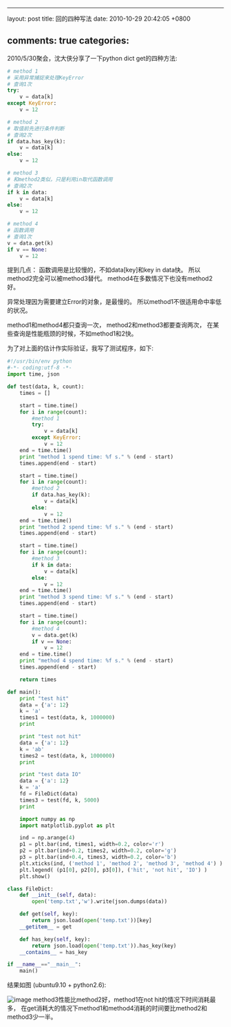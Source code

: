 
---
layout: post
title: 回的四种写法
date: 2010-10-29 20:42:05 +0800

comments: true
categories: 
---

2010/5/30聚会，沈大侠分享了一下python dict get的四种方法:

```python
# method 1
# 采用异常捕捉来处理KeyError
# 查询1次
try:
    v = data[k]
except KeyError:
    v = 12

# method 2
# 取值前先进行条件判断
# 查询2次
if data.has_key(k):
    v = data[k]
else:
    v = 12

# method 3
# 和method2类似，只是利用in取代函数调用
# 查询2次
if k in data:
    v = data[k]
else:
    v = 12

# method 4
# 函数调用
# 查询1次
v = data.get(k)
if v == None:
    v = 12
```

提到几点： 函数调用是比较慢的，不如data[key]和key in data快。
所以method2完全可以被method3替代。 method4在多数情况下也没有method2好。

异常处理因为需要建立Error的对象，是最慢的。
所以method1不很适用命中率低的状况。

method1和method4都只查询一次， method2和method3都要查询两次，
在某些查询是性能瓶颈的时候，不如method1和2快。

为了对上面的估计作实际验证，我写了测试程序，如下:

```python
#!/usr/bin/env python
#-*- coding:utf-8 -*-
import time, json

def test(data, k, count):
    times = []

    start = time.time()
    for i in range(count):
        #method 1
        try:
            v = data[k]
        except KeyError:
            v = 12
    end = time.time()
    print "method 1 spend time: %f s." % (end - start)
    times.append(end - start)

    start = time.time()
    for i in range(count):
        #method 2
        if data.has_key(k):
            v = data[k]
        else:
            v = 12
    end = time.time()
    print "method 2 spend time: %f s." % (end - start)
    times.append(end - start)

    start = time.time()
    for i in range(count):
        #method 3
        if k in data:
            v = data[k]
        else:
            v = 12
    end = time.time()
    print "method 3 spend time: %f s." % (end - start)
    times.append(end - start)

    start = time.time()
    for i in range(count):
        #method 4
        v = data.get(k)
        if v == None:
            v = 12
    end = time.time()
    print "method 4 spend time: %f s." % (end - start)
    times.append(end - start)

    return times

def main():
    print "test hit"
    data = {'a': 12}
    k = 'a'
    times1 = test(data, k, 1000000)
    print 

    print "test not hit"
    data = {'a': 12}
    k = 'ab'
    times2 = test(data, k, 1000000)
    print

    print "test data IO"
    data = {'a': 12}
    k = 'a'
    fd = FileDict(data)
    times3 = test(fd, k, 5000)
    print

    import numpy as np
    import matplotlib.pyplot as plt

    ind = np.arange(4)
    p1 = plt.bar(ind, times1, width=0.2, color='r')
    p2 = plt.bar(ind+0.2, times2, width=0.2, color='g')
    p3 = plt.bar(ind+0.4, times3, width=0.2, color='b')
    plt.xticks(ind, ('method 1', 'method 2', 'method 3', 'method 4') )
    plt.legend( (p1[0], p2[0], p3[0]), ('hit', 'not hit', 'IO') )
    plt.show()

class FileDict:
    def __init__(self, data):
        open('temp.txt','w').write(json.dumps(data))

    def get(self, key):
        return json.load(open('temp.txt'))[key]
    __getitem__ = get

    def has_key(self, key):
        return json.load(open('temp.txt')).has_key(key)
    __contains__ = has_key

if __name__=="__main__":
    main()
```

结果如图 (ubuntu9.10 + python2.6):

![image](http://lh6.ggpht.com/_os_zrveP8Ns/TMrAxqHFJwI/AAAAAAAADK4/1aJhy9uAV_w/s800/Screenshot-Figure%201-2.png)
method3性能比method2好，method1在not hit的情况下时间消耗最多，
在get消耗大的情况下method1和method4消耗的时间要比method2和method3少一半。